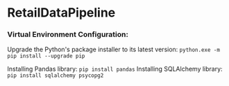 # RetailDataPipeline

### Virtual Environment Configuration:

Upgrade the Python's package installer to its latest version: `python.exe -m pip install --upgrade pip`

Installing Pandas library: `pip install pandas`
Installing SQLAlchemy library: `pip install sqlalchemy psycopg2`
